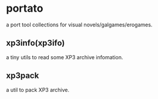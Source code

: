 # portato
a port tool collections for visual novels/galgames/erogames.

## xp3info(xp3ifo)
 a tiny utils to read some XP3 archive infomation.

## xp3pack
a util to pack XP3 archive.